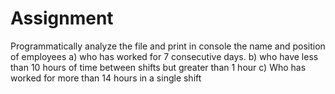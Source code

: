 # Assignment
 Programmatically analyze the file and print in console the name and position of employees        a) who has worked for 7 consecutive days.       b) who have less than 10 hours of time between shifts but greater than 1 hour       c) Who has worked for more than 14 hours in a single shift
